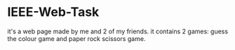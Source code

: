 # IEEE-Web-Task
it's a web page made by me and 2 of my friends. it contains 2 games: guess the colour game and paper rock scissors game.
